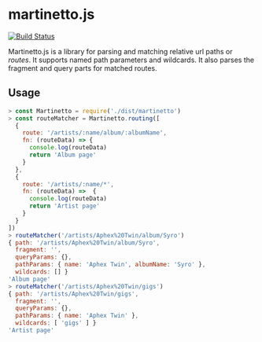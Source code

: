 # martinetto.js
[![Build Status](https://travis-ci.org/jliuhtonen/martinetto.js.svg?branch=master)](https://travis-ci.org/jliuhtonen/martinetto.js)

Martinetto.js is a library for parsing and matching relative url paths or _routes_. It supports named path parameters and wildcards. It also parses the fragment and query parts for matched routes.

## Usage

```javascript
> const Martinetto = require('./dist/martinetto')
> const routeMatcher = Martinetto.routing([
  { 
    route: '/artists/:name/album/:albumName', 
    fn: (routeData) => {
      console.log(routeData)
      return 'Album page'
    } 
  },
  { 
    route: '/artists/:name/*', 
    fn: (routeData) =>  {
      console.log(routeData)
      return 'Artist page'
    } 
  }
])
> routeMatcher('/artists/Aphex%20Twin/album/Syro')
{ path: '/artists/Aphex%20Twin/album/Syro',
  fragment: '',
  queryParams: {},
  pathParams: { name: 'Aphex Twin', albumName: 'Syro' },
  wildcards: [] }
'Album page'
> routeMatcher('/artists/Aphex%20Twin/gigs')
{ path: '/artists/Aphex%20Twin/gigs',
  fragment: '',
  queryParams: {},
  pathParams: { name: 'Aphex Twin' },
  wildcards: [ 'gigs' ] }
'Artist page'
```
